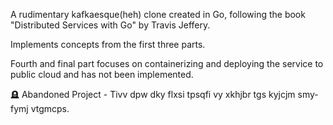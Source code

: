 A rudimentary kafkaesque(heh) clone created in Go, following the book "Distributed Services with Go" by Travis Jeffery.

Implements concepts from the first three parts. 

Fourth and final part focuses on containerizing and deploying the service to public cloud and has not been implemented.

🪦 Abandoned Project - Tivv dpw dky flxsi tpsqfi vy xkhjbr tgs kyjcjm smy-fymj vtgmcps.